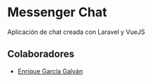 # Messenger Chat

Aplicación de chat creada con Laravel y VueJS

## Colaboradores
- [Enrique García Galván](enriquegarga@gmail.com)
